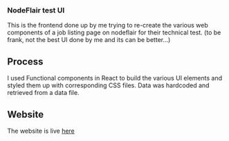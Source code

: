 ### NodeFlair test UI
This is the frontend done up by me trying to re-create the various web components of a job listing page on nodeflair for their technical test.
(to be frank, not the best UI done by me and its can be better...)

## Process
I used Functional components in React to build the various UI elements and styled them up with corresponding CSS files.
Data was hardcoded and retrieved from a data file.

## Website
The website is live [here](https://node-flair-tech-test-aqr0zop1s-wasjoe1.vercel.app/)
